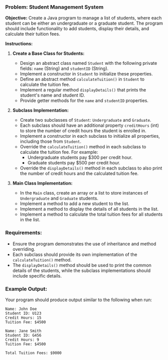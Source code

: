 ### Problem: Student Management System

**Objective:**
Create a Java program to manage a list of students, where each student can be either an undergraduate or a graduate student. The program should include functionality to add students, display their details, and calculate their tuition fees.

**Instructions:**

1. **Create a Base Class for Students:**
   - Design an abstract class named `Student` with the following private fields: `name` (String) and `studentID` (String).
   - Implement a constructor in `Student` to initialize these properties.
   - Define an abstract method `calculateTuition()` in `Student` to calculate the tuition fee.
   - Implement a regular method `displayDetails()` that prints the student's name and student ID.
   - Provide getter methods for the `name` and `studentID` properties.

2. **Subclass Implementation:**
   - Create two subclasses of `Student`: `Undergraduate` and `Graduate`.
   - Each subclass should have an additional property `creditHours` (int) to store the number of credit hours the student is enrolled in.
   - Implement a constructor in each subclass to initialize all properties, including those from `Student`.
   - Override the `calculateTuition()` method in each subclass to calculate the tuition fee. For example:
     - Undergraduate students pay $300 per credit hour.
     - Graduate students pay $500 per credit hour.
   - Override the `displayDetails()` method in each subclass to also print the number of credit hours and the calculated tuition fee.

3. **Main Class Implementation:**
   - In the `Main` class, create an array or a list to store instances of `Undergraduate` and `Graduate` students.
   - Implement a method to add a new student to the list.
   - Implement a method to display the details of all students in the list.
   - Implement a method to calculate the total tuition fees for all students in the list.

### Requirements:
- Ensure the program demonstrates the use of inheritance and method overriding.
- Each subclass should provide its own implementation of the `calculateTuition()` method.
- The `displayDetails()` method should be used to print the common details of the students, while the subclass implementations should include specific details.

### Example Output:
Your program should produce output similar to the following when run:

```
Name: John Doe
Student ID: U123
Credit Hours: 15
Tuition Fee: $4500

Name: Jane Smith
Student ID: G456
Credit Hours: 9
Tuition Fee: $4500

Total Tuition Fees: $9000
```

